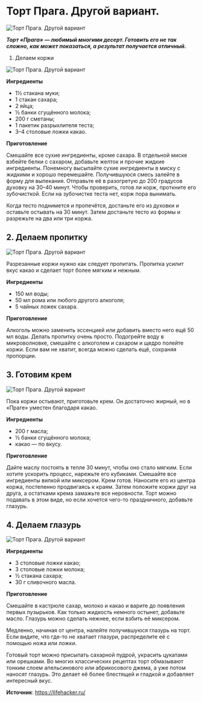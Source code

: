 # Торт Прага. Другой вариант.

![Торт Прага. Другой вариант](/images/Kulinar/Desert/praga.jpg 'Торт Прага. Другой вариант')

_**Торт «Прага» — любимый многими десерт. Готовить его не так сложно, как может показаться, а результат получается отличный.**_

1. Делаем коржи

![Торт Прага. Другой вариант](/images/Kulinar/Desert/praga_01.jpg 'Торт Прага. Другой вариант')

**Ингредиенты**

- 1½ стакана муки;
- 1 стакан сахара;
- 2 яйца;
- ½ банки сгущённого молока;
- 200 г сметаны;
- 1 пакетик разрыхлителя теста;
- 3–4 столовые ложки какао.

**Приготовление**

Смешайте все сухие ингредиенты, кроме сахара. В отдельной миске взбейте белки с сахаром, добавьте желток и прочие жидкие ингредиенты. Понемногу высыпайте сухие ингредиенты в миску с жидкими и хорошо перемешайте. Получившуюся смесь залейте в форму для выпекания. Отправьте её в разогретую до 200 градусов духовку на 30–40 минут. Чтобы проверить, готов ли корж, проткните его зубочисткой. Если на зубочистке теста нет, корж пора вынимать.

Когда тесто поднимется и пропечётся, достаньте его из духовки и оставьте остывать на 30 минут. Затем достаньте тесто из формы и разрежьте на два или три коржа.

## 2. Делаем пропитку

![Торт Прага. Другой вариант](/images/Kulinar/Desert/praga_02.jpg 'Торт Прага. Другой вариант')

Разрезанные коржи нужно как следует пропитать. Пропитка усилит вкус какао и сделает торт более мягким и нежным.

**Ингредиенты**

- 150 мл воды;
- 50 мл рома или любого другого алкоголя;
- 5 чайных ложек сахара.

**Приготовление**

Алкоголь можно заменить эссенцией или добавить вместо него ещё 50 мл воды. Делать пропитку очень просто. Подогрейте воду в микроволновке, смешайте с алкоголем и сахаром и щедро полейте коржи. Если вам не хватит, всегда можно сделать ещё, сохраняя пропорции.

## 3. Готовим крем

![Торт Прага. Другой вариант](/images/Kulinar/Desert/praga_03.jpg 'Торт Прага. Другой вариант')

Пока коржи остывают, приготовьте крем. Он достаточно жирный, но в «Праге» уместен благодаря какао.

**Ингредиенты**

- 200 г масла;
- ½ банки сгущённого молока;
- какао — по вкусу.

**Приготовление**

Дайте маслу постоять в тепле 30 минут, чтобы оно стало мягким. Если хотите ускорить процесс, нарежьте его кубиками. Смешайте все ингредиенты вилкой или миксером. Крем готов. Наносите его из центра коржа, постепенно продвигаясь к краям. Затем положите коржи друг на друга, а остатками крема замажьте все неровности. Торт можно подавать в этом виде, но если хочется чего-то праздничного, добавьте глазурь.

## 4. Делаем глазурь

![Торт Прага. Другой вариант](/images/Kulinar/Desert/praga_04.jpg 'Торт Прага. Другой вариант')

**Ингредиенты**

- 3 столовые ложки какао;
- 3 столовые ложки молока;
- ½ стакана сахара;
- 30 г сливочного масла.

**Приготовление**

Смешайте в кастрюле сахар, молоко и какао и варите до появления первых пузырьков. Как только жидкость немного остынет, добавьте масло. Глазурь можно сделать нежнее, если взбить её миксером.

Медленно, начиная от центра, налейте получившуюся глазурь на торт. Если видите, что где-то не хватает глазури, распределите её с помощью ножа или ложки.

Готовый торт можно присыпать сахарной пудрой, украсить цукатами или орешками. Во многих классических рецептах торт обмазывают тонким слоем апельсинового или абрикосового джема, а уже потом наносят глазурь. Это делает её более блестящей и гладкой и добавляет интересный вкус.

**Источник**: https://lifehacker.ru/
